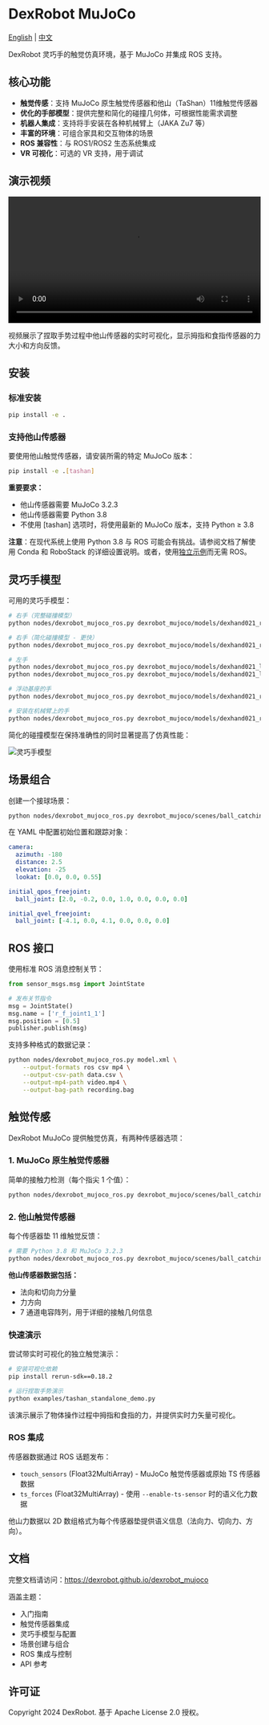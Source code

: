 # DexRobot MuJoCo

[English](README.md) | [中文](README_zh.md)

DexRobot 灵巧手的触觉仿真环境，基于 MuJoCo 并集成 ROS 支持。

## 核心功能

- **触觉传感**：支持 MuJoCo 原生触觉传感器和他山（TaShan）11维触觉传感器
- **优化的手部模型**：提供完整和简化的碰撞几何体，可根据性能需求调整
- **机器人集成**：支持将手安装在各种机械臂上（JAKA Zu7 等）
- **丰富的环境**：可组合家具和交互物体的场景
- **ROS 兼容性**：与 ROS1/ROS2 生态系统集成
- **VR 可视化**：可选的 VR 支持，用于调试

## 演示视频

<video src="assets/ts_touch_demo.mp4" width="100%" controls>
  查看触觉传感器演示：<a href="assets/ts_touch_demo.mp4">ts_touch_demo.mp4</a>
</video>

视频展示了捏取手势过程中他山传感器的实时可视化，显示拇指和食指传感器的力大小和方向反馈。

## 安装

### 标准安装
```bash
pip install -e .
```

### 支持他山传感器
要使用他山触觉传感器，请安装所需的特定 MuJoCo 版本：
```bash
pip install -e .[tashan]
```
**重要要求：**
- 他山传感器需要 MuJoCo 3.2.3
- 他山传感器需要 Python 3.8
- 不使用 [tashan] 选项时，将使用最新的 MuJoCo 版本，支持 Python ≥ 3.8

**注意**：在现代系统上使用 Python 3.8 与 ROS 可能会有挑战。请参阅文档了解使用 Conda 和 RoboStack 的详细设置说明。或者，使用[独立示例](examples/tashan_standalone_demo.py)而无需 ROS。

## 灵巧手模型

可用的灵巧手模型：

```bash
# 右手（完整碰撞模型）
python nodes/dexrobot_mujoco_ros.py dexrobot_mujoco/models/dexhand021_right.xml

# 右手（简化碰撞模型 - 更快）
python nodes/dexrobot_mujoco_ros.py dexrobot_mujoco/models/dexhand021_right_simplified.xml

# 左手
python nodes/dexrobot_mujoco_ros.py dexrobot_mujoco/models/dexhand021_left.xml
python nodes/dexrobot_mujoco_ros.py dexrobot_mujoco/models/dexhand021_left_simplified.xml

# 浮动基座的手
python nodes/dexrobot_mujoco_ros.py dexrobot_mujoco/models/dexhand021_right_floating.xml

# 安装在机械臂上的手
python nodes/dexrobot_mujoco_ros.py dexrobot_mujoco/models/dexhand021_right_jaka_zu7.xml
```

简化的碰撞模型在保持准确性的同时显著提高了仿真性能：

![灵巧手模型](assets/hands.png)

## 场景组合

创建一个接球场景：

```bash
python nodes/dexrobot_mujoco_ros.py dexrobot_mujoco/scenes/ball_catching.xml --config config/ball_catching.yaml
```

在 YAML 中配置初始位置和跟踪对象：

```yaml
camera:
  azimuth: -180
  distance: 2.5
  elevation: -25
  lookat: [0.0, 0.0, 0.55]

initial_qpos_freejoint:
  ball_joint: [2.0, -0.2, 0.0, 1.0, 0.0, 0.0, 0.0]

initial_qvel_freejoint:
  ball_joint: [-4.1, 0.0, 4.1, 0.0, 0.0, 0.0]
```

## ROS 接口

使用标准 ROS 消息控制关节：

```python
from sensor_msgs.msg import JointState

# 发布关节指令
msg = JointState()
msg.name = ['r_f_joint1_1']
msg.position = [0.5]
publisher.publish(msg)
```

支持多种格式的数据记录：

```bash
python nodes/dexrobot_mujoco_ros.py model.xml \
    --output-formats ros csv mp4 \
    --output-csv-path data.csv \
    --output-mp4-path video.mp4 \
    --output-bag-path recording.bag
```

## 触觉传感

DexRobot MuJoCo 提供触觉仿真，有两种传感器选项：

### 1. MuJoCo 原生触觉传感器
简单的接触力检测（每个指尖 1 个值）：
```bash
python nodes/dexrobot_mujoco_ros.py dexrobot_mujoco/scenes/ball_catching.xml
```

### 2. 他山触觉传感器
每个传感器垫 11 维触觉反馈：
```bash
# 需要 Python 3.8 和 MuJoCo 3.2.3
python nodes/dexrobot_mujoco_ros.py dexrobot_mujoco/scenes/ball_catching.xml --enable-ts-sensor
```

**他山传感器数据包括：**
- 法向和切向力分量
- 力方向
- 7 通道电容阵列，用于详细的接触几何信息

### 快速演示

尝试带实时可视化的独立触觉演示：
```bash
# 安装可视化依赖
pip install rerun-sdk==0.18.2

# 运行捏取手势演示
python examples/tashan_standalone_demo.py
```

该演示展示了物体操作过程中拇指和食指的力，并提供实时力矢量可视化。

### ROS 集成

传感器数据通过 ROS 话题发布：

- `touch_sensors` (Float32MultiArray) - MuJoCo 触觉传感器或原始 TS 传感器数据
- `ts_forces` (Float32MultiArray) - 使用 `--enable-ts-sensor` 时的语义化力数据

他山力数据以 2D 数组格式为每个传感器垫提供语义信息（法向力、切向力、方向）。

## 文档

完整文档请访问：https://dexrobot.github.io/dexrobot_mujoco

涵盖主题：
- 入门指南
- 触觉传感器集成
- 灵巧手模型与配置
- 场景创建与组合
- ROS 集成与控制
- API 参考

## 许可证

Copyright 2024 DexRobot. 基于 Apache License 2.0 授权。
